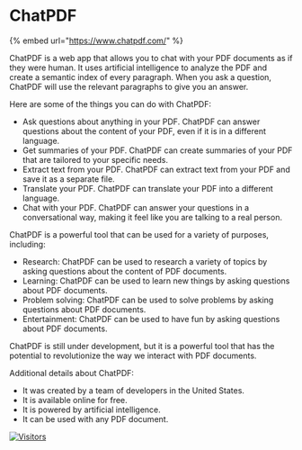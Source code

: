 # ChatPDF

{% embed url="https://www.chatpdf.com/" %}

ChatPDF is a web app that allows you to chat with your PDF documents as if they were human. It uses artificial intelligence to analyze the PDF and create a semantic index of every paragraph. When you ask a question, ChatPDF will use the relevant paragraphs to give you an answer.

Here are some of the things you can do with ChatPDF:

* Ask questions about anything in your PDF. ChatPDF can answer questions about the content of your PDF, even if it is in a different language.
* Get summaries of your PDF. ChatPDF can create summaries of your PDF that are tailored to your specific needs.
* Extract text from your PDF. ChatPDF can extract text from your PDF and save it as a separate file.
* Translate your PDF. ChatPDF can translate your PDF into a different language.
* Chat with your PDF. ChatPDF can answer your questions in a conversational way, making it feel like you are talking to a real person.

ChatPDF is a powerful tool that can be used for a variety of purposes, including:

* Research: ChatPDF can be used to research a variety of topics by asking questions about the content of PDF documents.
* Learning: ChatPDF can be used to learn new things by asking questions about PDF documents.
* Problem solving: ChatPDF can be used to solve problems by asking questions about PDF documents.
* Entertainment: ChatPDF can be used to have fun by asking questions about PDF documents.

ChatPDF is still under development, but it is a powerful tool that has the potential to revolutionize the way we interact with PDF documents.

Additional details about ChatPDF:

* It was created by a team of developers in the United States.
* It is available online for free.
* It is powered by artificial intelligence.
* It can be used with any PDF document.


[![Visitors](https://api.visitorbadge.io/api/visitors?path=https%3A%2F%2Fgithub.com%2Fdrshahizan\&labelColor=%23697689\&countColor=%23555555\&style=plastic)](https://visitorbadge.io/status?path=https%3A%2F%2Fgithub.com%2Fdrshahizan)
